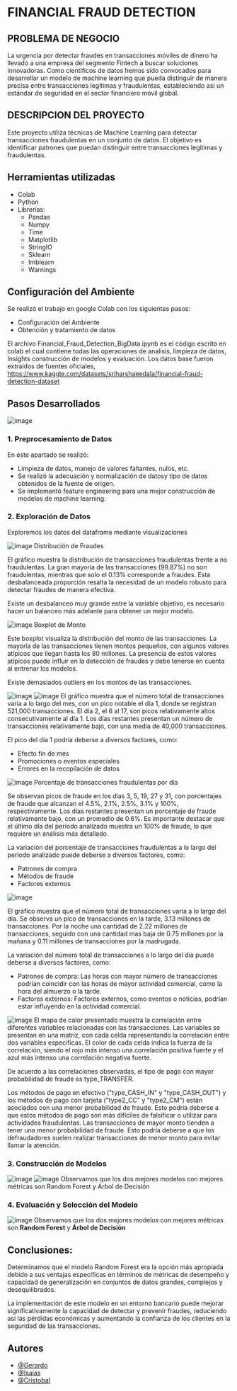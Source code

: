 # FINANCIAL FRAUD DETECTION

## PROBLEMA DE NEGOCIO

La urgencia por detectar fraudes en transacciones móviles de dinero ha llevado a una empresa del segmento Fintech a buscar soluciones innovadoras. Como científicos de datos hemos sido convocados para desarrollar un modelo de machine learning que pueda distinguir de manera precisa entre transacciones legítimas y fraudulentas, estableciendo así un estándar de seguridad en el sector financiero móvil global.

## DESCRIPCION DEL PROYECTO

Este proyecto utiliza técnicas de Machine Learning para detectar transacciones fraudulentas en un conjunto de datos. El objetivo es identificar patrones que puedan distinguir entre transacciones legítimas y fraudulentas.

## Herramientas utilizadas
- Colab
- Python
- Librerías:
  - Pandas
  - Numpy
  - Time
  - Matplotlib
  - StringIO
  - Sklearn
  - Imblearn
  - Warnings

## Configuración del Ambiente
Se realizó el trabajo en google Colab con los siguientes pasos:
- Configuración del Ambiente
- Obtención y tratamiento de datos

El archivo Financial_Fraud_Detection_BigData.ipynb es el código escrito en colab el cual contiene todas las operaciones de analisis, limpieza de datos, Insights construcción de modelos y evaluación.
Los datos base fueron extraidos de fuentes oficiales, https://www.kaggle.com/datasets/sriharshaeedala/financial-fraud-detection-dataset

## Pasos Desarrollados
![image](https://github.com/TigerXHero/Financial-Fraud-Detection/blob/main/images/pasos.png)

### 1. Preprocesamiento de Datos
En éste apartado se realizó:
- Limpieza de datos, manejo de valores faltantes, nulos, etc.
- Se realizó la adecuación y normalización de datosy tipo de datos obtenidos de la fuente de origen.
- Se implementó feature engineering para una mejor construcción de modelos de machine learning.

### 2. Exploración de Datos

Exploremos los datos del dataframe mediante visualizaciones

![image](https://github.com/TigerXHero/Financial-Fraud-Detection/blob/main/images/distribucion_fraudes.png)
Distribución de Fraudes

El gráfico muestra la distribución de transacciones fraudulentas frente a no fraudulentas. 
La gran mayoría de las transacciones (99.87%) no son fraudulentas, mientras que solo el 0.13% corresponde a fraudes. 
Esta desbalanceada proporción resalta la necesidad de un modelo robusto para detectar fraudes de manera efectiva.

Existe un desbalanceo muy grande entre la variable objetivo, es necesario hacer un balanceo más adelante para obtener un mejor modelo.

![image](https://github.com/TigerXHero/Financial-Fraud-Detection/blob/main/images/boxplot_monto.png)
Boxplot de Monto

Este boxplot visualiza la distribución del monto de las transacciones. 
La mayoría de las transacciones tienen montos pequeños, con algunos valores atípicos que llegan hasta los 80 millones. 
La presencia de estos valores atípicos puede influir en la detección de fraudes y debe tenerse en cuenta al entrenar los modelos.

Existe demasiados outliers en los montos de las transacciones.

![image](https://github.com/TigerXHero/Financial-Fraud-Detection/blob/main/images/transacciones_x_destinatario.png)
![image](https://github.com/TigerXHero/Financial-Fraud-Detection/blob/main/images/transacciones_mes.png)
El gráfico muestra que el número total de transacciones varía a lo largo del mes, con un pico notable el día 1, donde se registran 521,000 transacciones. 
El día 2, el 6 al 17, son picos relativamente altos consecutivamente al día 1.
Los días restantes presentan un número de transacciones relativamente bajo, con una media de 40,000 transacciones.

El pico del día 1 podría deberse a diversos factores, como:

- Efecto fin de mes
- Promociones o eventos especiales
- Errores en la recopilación de datos

![image](https://github.com/TigerXHero/Financial-Fraud-Detection/blob/main/images/transacciones_fraude.png)
Porcentaje de transacciones fraudulentas por día

Se observan picos de fraude en los días 3, 5, 19, 27 y 31, con porcentajes de fraude que alcanzan el 4.5%, 2.1%, 2.5%, 3.1% y 100%, respectivamente. 
Los días restantes presentan un porcentaje de fraude relativamente bajo, con un promedio de 0.6%. 
Es importante destacar que el último día del período analizado muestra un 100% de fraude, lo que requiere un análisis más detallado.

La variación del porcentaje de transacciones fraudulentas a lo largo del período analizado puede deberse a diversos factores, como:

- Patrones de compra
- Métodos de fraude
- Factores externos

![image](https://github.com/TigerXHero/Financial-Fraud-Detection/blob/main/images/transacciones_rango_horario.png)

El gráfico muestra que el número total de transacciones varía a lo largo del día. 
Se observa un pico de transacciones en la tarde, 3.13 millones de transacciones. 
Por la noche una cantidad de 2.22 millones de transacciones, seguido con una cantidad mas baja de 0.75 millones por la mañana y 0.11 millones de transacciones por la madrugada.

La variación del número total de transacciones a lo largo del día puede deberse a diversos factores, como:

- Patrones de compra: Las horas con mayor número de transacciones podrían coincidir con las horas de mayor actividad comercial, como la hora del almuerzo o la tarde.
- Factores externos: Factores externos, como eventos o noticias, podrían estar influyendo en la actividad comercial.

![image](https://github.com/TigerXHero/Financial-Fraud-Detection/blob/main/images/mapa_calor_1.png)
El mapa de calor presentado muestra la correlación entre diferentes variables relacionadas con las transacciones. 
Las variables se presentan en una matriz, con cada celda representando la correlación entre dos variables específicas. 
El color de cada celda indica la fuerza de la correlación, siendo el rojo más intenso una correlación positiva fuerte y el azul más intenso una correlación negativa fuerte.

De acuerdo a las correlaciones observadas, el tipo de pago con mayor probabilidad de fraude es type_TRANSFER. 

Los métodos de pago en efectivo ("type_CASH_IN" y "type_CASH_OUT") y los métodos de pago con tarjeta ("type2_CC" y "type2_CM") están asociados con una menor probabilidad de fraude. 
Esto podría deberse a que estos métodos de pago son más difíciles de falsificar o utilizar para actividades fraudulentas.
Las transacciones de mayor monto tienden a tener una menor probabilidad de fraude. 
Esto podría deberse a que los defraudadores suelen realizar transacciones de menor monto para evitar llamar la atención.

### 3. Construcción de Modelos
![image](https://github.com/TigerXHero/Financial-Fraud-Detection/blob/main/images/matriz_confusion_1.png)
![image](https://github.com/TigerXHero/Financial-Fraud-Detection/blob/main/images/matriz_confusion_2.png)
Observamos que los dos mejores modelos con mejores métricas son Random Forest y Árbol de Decisión

### 4. Evaluación y Selección del Modelo
![image](https://github.com/TigerXHero/Financial-Fraud-Detection/blob/main/images/evaluacion_modelos.png)
Observamos que los dos mejores modelos con mejores métricas son **Random Forest** y **Árbol de Decisión**
## Conclusiones:

Determinamos que el modelo Random Forest era la opción más apropiada debido a sus ventajas específicas en términos de métricas de desempeño y capacidad de generalización en conjuntos de datos grandes, complejos y desequilibrados.

La implementación de este modelo en un entorno bancario puede mejorar significativamente la capacidad de detectar y prevenir fraudes, reduciendo así las pérdidas económicas y aumentando la confianza de los clientes en la seguridad de las transacciones.

## Autores

- [@Gerardo](https://github.com/GeraDLC)
- [@Isaias](https://github.com/TigerXHero)
- [@Cristobal]()
